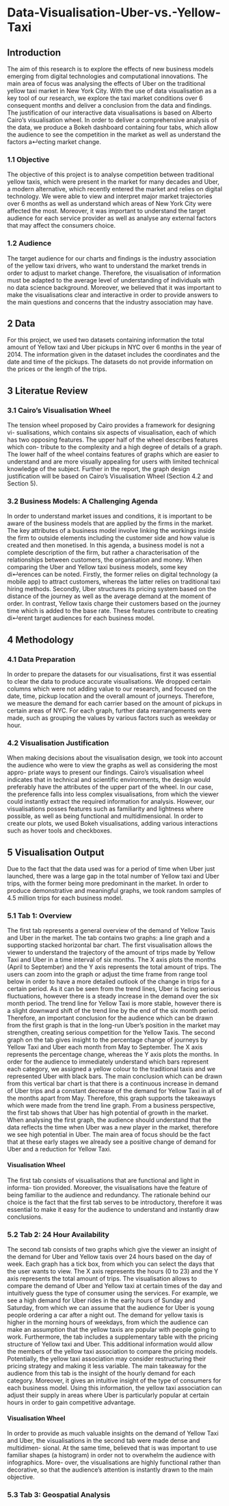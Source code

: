 # Data-Visualisation-Uber-vs.-Yellow-Taxi
## Introduction
The aim of this research is to explore the effects of new business models emerging from digital technologies and computational innovations. The main area of focus was analysing the effects of Uber on the traditional yellow taxi market in New York City. With the use of data visualisation as a key tool of our research, we explore the taxi market conditions over 6 consequent months and deliver a conclusion from the data and findings. The justification of our interactive data visualisations is based on Alberto Cairo’s visualisation wheel. In order to deliver a comprehensive analysis of the data, we produce a Bokeh dashboard containing four tabs, which allow the audience to see the competition in the market as well as understand the factors a↵ecting market change.
### 1.1 Objective
The objective of this project is to analyse competition between traditional yellow taxis, which were present in the market for many decades and Uber, a modern alternative, which recently entered the market and relies on digital technology. We were able to view and interpret major market trajectories over 6 months as well as understand which areas of New York City were affected the most. Moreover, it was important to understand the target audience for each service provider as well as analyse any external factors that may affect the consumers choice.
### 1.2 Audience
The target audience for our charts and findings is the industry association of the yellow taxi drivers, who want to understand the market trends in order to adjust to market change. Therefore, the visualisation of information must be adapted to the average level of understanding of individuals with no data science background. Moreover, we believed that it was important to make the visualisations clear and interactive in order to provide answers to the main questions and concerns that the industry association may have.
## 2 Data
For this project, we used two datasets containing information the total amount of Yellow taxi and Uber pickups in NYC over 6 months in the year of 2014. The information given in the dataset includes the coordinates and the date and time of the pickups. The datasets do not provide information on the prices or the length of the trips.
## 3 Literatue Review
### 3.1 Cairo’s Visualisation Wheel
The tension wheel proposed by Cairo provides a framework for designing vi- sualisations, which contains six aspects of visualisation, each of which has two opposing features. The upper half of the wheel describes features which con- tribute to the complexity and a high degree of details of a graph. The lower half of the wheel contains features of graphs which are easier to understand and are more visually appealing for users with limited technical knowledge of the subject. Further in the report, the graph design justification will be based on Cairo’s Visualisation Wheel (Section 4.2 and Section 5).
### 3.2 Business Models: A Challenging Agenda
In order to understand market issues and conditions, it is important to be aware of the business models that are applied by the firms in the market. The key attributes of a business model involve linking the workings inside the firm to outside elements including the customer side and how value is created and then monetised. In this agenda, a business model is not a complete description of the firm, but rather a characterisation of the relationships between customers, the organisation and money. When comparing the Uber and Yellow taxi business models, some key di↵erences can be noted. Firstly, the former relies on digital technology (a mobile app) to attract customers, whereas the latter relies on traditional taxi hiring methods. Secondly, Uber structures its pricing system based on the distance of the journey as well as the average demand at the moment of order. In contrast, Yellow taxis charge their customers based on the journey time which is added to the base rate. These features contribute to creating di↵erent target audiences for each business model.
## 4 Methodology
### 4.1 Data Preparation
In order to prepare the datasets for our visualisations, first it was essential to clear the data to produce accurate visualisations. We dropped certain columns which were not adding value to our research, and focused on the date, time, pickup location and the overall amount of journeys. Therefore, we measure the demand for each carrier based on the amount of pickups in certain areas of NYC. For each graph, further data rearrangements were made, such as grouping the values by various factors such as weekday or hour.
### 4.2 Visualisation Justification
When making decisions about the visualisation design, we took into account the audience who were to view the graphs as well as considering the most appro- priate ways to present our findings. Cairo’s visualisation wheel indicates that in technical and scientific environments, the design would preferably have the attributes of the upper part of the wheel. In our case, the preference falls into less complex visualisations, from which the viewer could instantly extract the required information for analysis. However, our visualisations posses features such as familiarity and lightness where possible, as well as being functional and multidimensional. In order to create our plots, we used Bokeh visualisations, adding various interactions such as hover tools and checkboxes.
## 5 Visualisation Output
Due to the fact that the data used was for a period of time when Uber just launched, there was a large gap in the total number of Yellow taxi and Uber trips, with the former being more predominant in the market. In order to produce demonstrative and meaningful graphs, we took random samples of 4.5 million trips for each business model.
### 5.1 Tab 1: Overview
The first tab represents a general overview of the demand of Yellow Taxis and Uber in the market. The tab contains two graphs: a line graph and a supporting stacked horizontal bar chart.
The first visualisation allows the viewer to understand the trajectory of the amount of trips made by Yellow Taxi and Uber in a time interval of six months. The X axis plots the months (April to September) and the Y axis represents the total amount of trips. The users can zoom into the graph or adjust the time frame from range tool below in order to have a more detailed outlook of the change in trips for a certain period. As it can be seen from the trend lines, Uber is facing serious fluctuations, however there is a steady increase in the demand over the six month period. The trend line for Yellow Taxi is more stable, however there is a slight downward shift of the trend line by the end of the six month period. Therefore, an important conclusion for the audience which can be drawn from the first graph is that in the long-run Uber’s position in the market may strengthen, creating serious competition for the Yellow Taxis.
The second graph on the tab gives insight to the percentage change of journeys by Yellow Taxi and Uber each month from May to September. The X axis represents the percentage change, whereas the Y axis plots the months. In order for the audience to immediately understand which bars represent each category, we assigned a yellow colour to the traditional taxis and we represented Uber with black bars. The main conclusion which can be drawn from this vertical bar chart is that there is a continuous increase in demand of Uber trips and a constant decrease of the demand for Yellow Taxi in all of the months apart from May. Therefore, this graph supports the takeaways which were made from the trend line graph.
From a business perspective, the first tab shows that Uber has high potential of growth in the market. When analysing the first graph, the audience should understand that the data reflects the time when Uber was a new player in the market, therefore we see high potential in Uber. The main area of focus should be the fact that at these early stages we already see a positive change of demand for Uber and a reduction for Yellow Taxi.
#### Visualisation Wheel
The first tab consists of visualisations that are functional and light in informa- tion provided. Moreover, the visualisations have the feature of being familiar to the audience and redundancy. The rationale behind our choice is the fact that the first tab serves to be introductory, therefore it was essential to make it easy for the audience to understand and instantly draw conclusions.
### 5.2 Tab 2: 24 Hour Availability
The second tab consists of two graphs which give the viewer an insight of the demand for Uber and Yellow taxis over 24 hours based on the day of week. Each graph has a tick box, from which you can select the days that the user wants to view. The X axis represents the hours (0 to 23) and the Y axis represents the total amount of trips. The visualisation allows to compare the demand of Uber and Yellow taxi at certain times of the day and intuitively guess the type of consumer using the services. For example, we see a high demand for Uber
rides in the early hours of Sunday and Saturday, from which we can assume that the audience for Uber is young people ordering a car after a night out. The demand for yellow taxis is higher in the morning hours of weekdays, from which the audience can make an assumption that the yellow taxis are popular with people going to work.
Furthermore, the tab includes a supplementary table with the pricing structure of Yellow taxi and Uber. This additional information would allow the members of the yellow taxi association to compare the pricing models. Potentially, the yellow taxi association may consider restructuring their pricing strategy and making it less variable.
The main takeaway for the audience from this tab is the insight of the hourly demand for each category. Moreover, it gives an intuitive insight of the type of consumers for each business model. Using this information, the yellow taxi association can adjust their supply in areas where Uber is particularly popular at certain hours in order to gain competitive advantage.
#### Visualisation Wheel
In order to provide as much valuable insights on the demand of Yellow Taxi and Uber, the visualisations in the second tab were made dense and multidimen- sional. At the same time, believed that is was important to use familiar shapes (a histogram) in order not to overwhelm the audience with infographics. More- over, the visualisations are highly functional rather than decorative, so that the audience’s attention is instantly drawn to the main objective.
### 5.3 Tab 3: Geospatial Analysis


